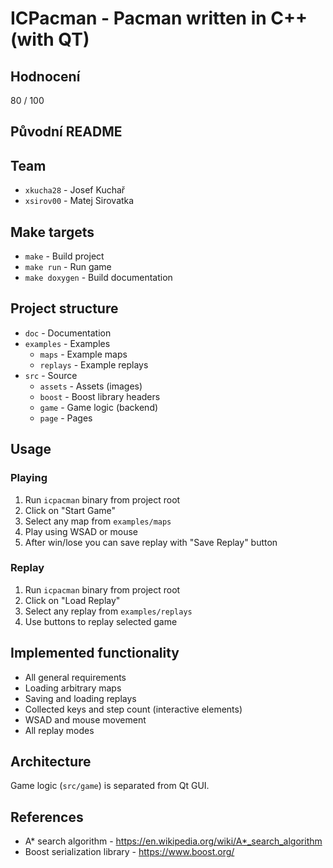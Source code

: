 # ICPacman - Pacman written in C++ (with QT)

## Hodnocení
80 / 100

## Původní README

## Team

- `xkucha28` - Josef Kuchař
- `xsirov00` - Matej Sirovatka

## Make targets
- `make` - Build project
- `make run` - Run game
- `make doxygen` - Build documentation

## Project structure
- `doc` - Documentation
- `examples` - Examples
  - `maps` - Example maps
  - `replays` - Example replays
- `src` - Source
  - `assets` - Assets (images)
  - `boost` - Boost library headers
  - `game` - Game logic (backend)
  - `page` - Pages

## Usage

### Playing
1. Run `icpacman` binary from project root
2. Click on "Start Game"
3. Select any map from `examples/maps`
4. Play using WSAD or mouse
5. After win/lose you can save replay with "Save Replay" button

### Replay
1. Run `icpacman` binary from project root
2. Click on "Load Replay"
3. Select any replay from `examples/replays`
4. Use buttons to replay selected game

## Implemented functionality

- All general requirements
- Loading arbitrary maps
- Saving and loading replays
- Collected keys and step count (interactive elements)
- WSAD and mouse movement
- All replay modes

## Architecture

Game logic (`src/game`) is separated from Qt GUI.

## References
- A* search algorithm - https://en.wikipedia.org/wiki/A*_search_algorithm
- Boost serialization library - https://www.boost.org/

